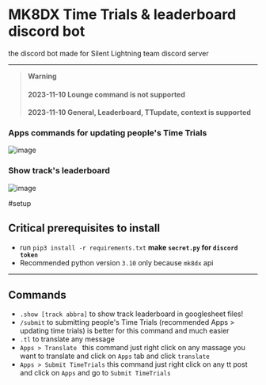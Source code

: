 # MK8DX Time Trials & leaderboard discord bot
the discord bot made for Silent Lightning team discord server

---
> **Warning**
>
> #### 2023-11-10 Lounge command is not supported
> #### 2023-11-10 General, Leaderboard, TTupdate, context is supported

### Apps commands for updating people's Time Trials
![image](https://cdn.discordapp.com/attachments/1172493621732327495/1172495134395474020/updating.gif?ex=6560862f&is=654e112f&hm=6ba1a9b10920fa311a1ab44a18d794e0e8c7b1d74dac400931c0205edddb7a2a&)

### Show track's leaderboard 
![image](https://cdn.discordapp.com/attachments/1172493621732327495/1172495675930447903/show_track.gif?ex=656086b1&is=654e11b1&hm=39670465510eacec7b523fb60a4a7899052a968c397224e4e1baccb867f9cc98&)

#setup
## Critical prerequisites to install
* run ```pip3 install -r requirements.txt```
**make `secret.py` for `discord token`**
* Recommended python version `3.10` only because `mk8dx` api
---
## Commands
* `.show [track abbra]` to show track leaderboard in googlesheet files!
* `/submit` to submitting people's Time Trials (recommended Apps > updating time trials) is better for this command and much easier
* `.tl` to translate any message
* `Apps > Translate ` this command just right click on any massage you want to translate and click on `Apps` tab and click `translate`
* `Apps > Submit TimeTrials` this command just right click on any tt post and click on `Apps` and go to `Submit TimeTrials`

